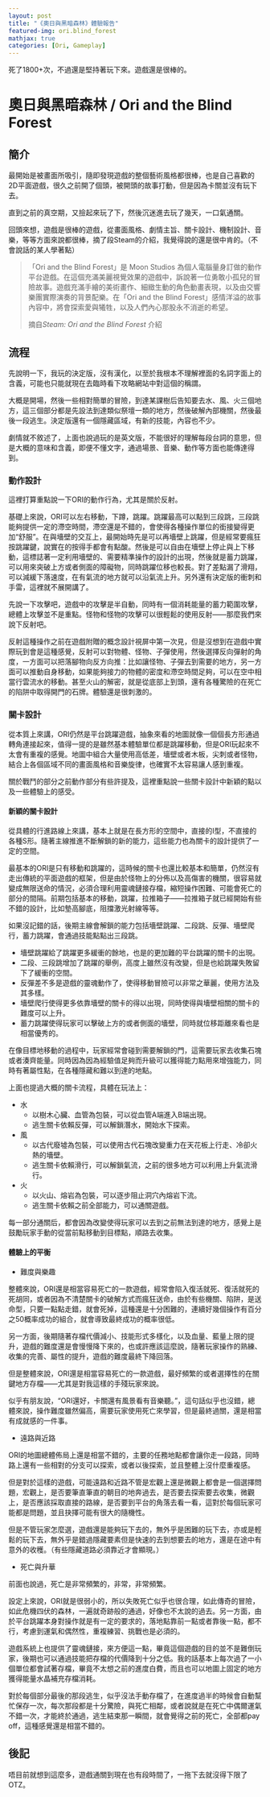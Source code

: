 ```yaml
---
layout: post
title: "《奧日與黑暗森林》體驗報告"
featured-img: ori.blind_forest
mathjax: true
categories: [Ori, Gameplay]
---
```


死了1800+次，不過還是堅持著玩下來。遊戲還是很棒的。

<!--more-->

# 奧日與黑暗森林 / Ori and the Blind Forest

## 簡介

最開始是被畫面所吸引，隨即發現遊戲的整個藝術風格都很棒，也是自己喜歡的2D平面遊戲，很久之前開了個頭，被開頭的故事打動，但是因為卡關並沒有玩下去。

直到之前的真空期，又撿起來玩了下，然後沉迷進去玩了幾天，一口氣通關。

回頭來想，遊戲是很棒的遊戲，從畫面風格、劇情主旨、關卡設計、機制設計、音樂，等等方面來說都很棒，摘了段Steam的介紹，我覺得說的還是很中肯的。（不會說話的某人學著點）

> 「Ori and the Blind Forest」是 Moon Studios 為個人電腦量身訂做的動作平台遊戲。在這個充滿美麗視覺效果的遊戲中，訴說著一位勇敢小孤兒的冒險故事。遊戲充滿手繪的美術畫作、細緻生動的角色動畫表現，以及由交響樂團實際演奏的背景配樂。在「Ori and the Blind Forest」感情洋溢的故事內容中，將會探索愛與犧牲，以及人們內心那股永不消逝的希望。
> 
> 摘自*Steam: Ori and the Blind Forest* 介紹

## 流程

先說明一下，我玩的決定版，沒有漢化，以至於我根本不理解裡面的名詞字面上的含義，可能也只能就現在去臨時看下攻略網站中對這個的稱謂。

大概是開場，然後一些相對簡單的冒險，到達某課樹后告知要去水、風、火三個地方，這三個部分都是先設法到達類似祭壇一類的地方，然後破解內部機關，然後最後一段逃生。決定版還有一個隱藏區域，有新的技能，內容也不少。

劇情就不敘述了，上面也說過玩的是英文版，不能很好的理解每段台詞的意思，但是大概的意味和含義，即便不懂文字，通過場景、音樂、動作等方面也能傳達得到。

### 動作設計

這裡打算重點說一下ORI的動作行為，尤其是關於反射。

基礎上來說，ORI可以左右移動，下蹲，跳躍。跳躍最高可以點到三段跳，三段跳能夠提供一定的滯空時間，滯空還是不錯的，會使得各種操作單位的銜接變得更加“舒服”。在與墻壁的交互上，最開始時先是可以再墻壁上跳躍，但是經常要瘋狂按跳躍鍵，說實在的按得手都會有點酸。然後是可以自由在墻壁上停止與上下移動，這標誌著一定利用墻壁的、需要精準操作的設計的出現，然後就是蓄力跳躍，可以用來突破上方或者側面的障礙物，同時跳躍位移也較長。對了差點漏了滑翔，可以減緩下落速度，在有氣流的地方就可以沿氣流上升。另外還有決定版的衝刺和手雷，這裡就不展開講了。

先說一下攻擊吧，遊戲中的攻擊是半自動，同時有一個消耗能量的蓄力範圍攻擊，總體上攻擊並不是重點。怪物和怪物的攻擊可以很輕鬆的使用反射——那麼我們來說下反射吧。

反射這種操作之前在遊戲附贈的概念設計視屏中第一次見，但是沒想到在遊戲中實際玩到會是這種感覺，反射可以對物體、怪物、子彈使用，然後選擇反向彈射的角度，一方面可以把落腳物向反方向推：比如讓怪物、子彈去到需要的地方，另一方面可以推動自身移動，如果能夠接力的物體的密度和滯空時間足夠，可以在空中相當行雲流水的移動。甚至火山的解密，就是從底部上到頭，還有各種驚險的在死亡的陷阱中取得開門的石牌。體驗還是很刺激的。

### 關卡設計

從本質上來講，ORI仍然是平台跳躍遊戲，抽象來看的地圖就像一個個長方形通過轉角連接起來，值得一提的是雖然基本體驗單位都是跳躍移動，但是ORI玩起來不太會有重複的感覺。地圖中組合大量使用高低差，墻壁或者木板，尖刺或者怪物，結合上各個區域不同的畫面風格和音樂旋律，也確實不太容易讓人感到重複。

關於戰鬥的部分之前動作部分有些許提及，這裡重點說一些關卡設計中新穎的點以及一些體驗上的感受。

#### 新穎的關卡設計

從具體的行進路線上來講，基本上就是在長方形的空間中，直接的I型，不直接的各種S形。隨著主線推進不斷解鎖的新的能力，這些能力也為關卡的設計提供了一定的空間。

最基本的ORI是只有移動和跳躍的，這時候的關卡也還比較基本和簡單，仍然沒有走出傳統的平面遊戲的框架，但是由於怪物上的分佈以及高傷害的機關，很容易就變成無限送命的情況，必須合理利用靈魂鏈接存檔，縮短操作困難、可能會死亡的部分的間隔。前期包括基本的移動，跳躍，拉推箱子——拉推箱子就已經開始有些不錯的設計，比如墊高腳底，阻擋激光射線等等。

如果沒記錯的話，後期主線會解鎖的能力包括墻壁跳躍、二段跳、反彈、墻壁爬行，蓄力跳躍，會通過技能點點出三段跳。
+ 墻壁跳躍給了跳躍更多緩衝的餘地，也是的更加難的平台跳躍的關卡的出現。
+ 二段、三段跳增加了跳躍的舉例，高度上雖然沒有改變，但是也給跳躍失敗留下了緩衝的空間。
+ 反彈差不多是遊戲的靈魂動作了，使得移動冒險可以非常之華麗，使用方法及其多樣。
+ 墻壁爬行使得更多依靠墻壁的關卡的得以出現，同時使得與墻壁相關的關卡的難度可以上升。
+ 蓄力跳躍使得玩家可以擊破上方的或者側面的墻壁，同時就位移距離來看也是相當優秀的。

在像目標地移動的過程中，玩家經常會碰到需要解鎖的門，這需要玩家去收集石塊或者湊齊能量。同時因為因為經驗值足夠而升級可以獲得能力點用來增強能力，同時有著屬性點，在各種隱藏和難以到達的地點。

上面也提過大概的關卡流程，具體在玩法上：
+ 水
  + 以樹木心臟、血管為包裝，可以從血管A端進入B端出現。
  + 逃生關卡依賴反彈，可以解鎖潛水，開始水下探索。
+ 風
  + 以古代廢墟為包裝，可以使用古代石塊改變重力在天花板上行走、冷卻火熱的墻壁。
  + 逃生關卡依賴滑行，可以解鎖氣流，之前的很多地方可以利用上升氣流滑行。
+ 火
  + 以火山、熔岩為包裝，可以逐步阻止洞穴內熔岩下流。
  + 逃生關卡依賴之前全部能力，可以通關遊戲。

每一部分通關后，都會因為改變使得玩家可以去到之前無法到達的地方，感覺上是鼓勵玩家手動的從當前點移動到目標點，順路去收集。

#### 體驗上的平衡

+ 難度與樂趣

整體來說，ORI還是相當容易死亡的一款遊戲，經常會陷入復活就死、復活就死的死胡同，或者因為不清楚關卡的破解方式而瘋狂送命，由於有些機關、陷阱，是送命型，只要一點點走錯，就會死掉，這種還是十分困難的，連續好幾個操作有百分之50概率成功的組合，就會導致最終成功的概率很低。

另一方面，後期隨著存檔代價減小、技能形式多樣化，以及血量、藍量上限的提升，遊戲的難度還是會慢慢降下來的，也或許應該這麼說，隨著玩家操作的熟練、收集的完善、屬性的提升，遊戲的難度最終下降回落。

但是整體來說，ORI還是相當容易死亡的一款遊戲，最好頻繁的或者選擇性的在關鍵地方存檔——尤其是對我這樣的手殘玩家來說。

似乎有朋友說，“ORI還好，卡關還有風景看有音樂聽。”，這句話似乎也沒錯，總體來說，操作難度雖然偏高，需要玩家使用死亡來學習，但是最終過關，還是相當有成就感的一件事。

+ 遠路與近路

ORI的地圖總體佈局上還是相當不錯的，主要的任務地點都會讓你走一段路，同時路上還有一些相對的分支可以探索，或者以後探索，並且整體上沒什麼重複感。

但是對於這樣的遊戲，可能遠路和近路不管是宏觀上還是微觀上都會是一個選擇問題，宏觀上，是否要筆直筆直的朝目的地奔過去，是否要去探索要去收集，微觀上，是否應該採取直接的路線，是否要到平台的角落去看一看，這對於每個玩家可能都是問題，並且抉擇可能有很大的隨機性。

但是不管玩家怎麼選，遊戲還是能夠玩下去的，無外乎是困難的玩下去，亦或是輕鬆的玩下去，無外乎是錯過隱藏要素但是快速的去到想要去的地方，還是在途中有意外的收穫。（有些隱藏道路必須靠近才會顯現。）

+ 死亡與升華

前面也說過，死亡是非常頻繁的，非常，非常頻繁。

設定上來說，ORI就是很弱小的，所以失敗死亡似乎也很合理，如此傳奇的冒險，如此危機四伏的森林，一遍就奇跡般的通過，好像也不太說的過去。另一方面，由於平台跳躍本身對操作就是有一定的要求的，落地點靠前一點或者靠後一點，都不行，考慮到運氣和偶然性，重複練習、挑戰也是必須的。

遊戲系統上也提供了靈魂鏈接，來方便這一點，畢竟這個遊戲的目的並不是難倒玩家，後期也可以通過技能把存檔的代價降到十分之低。我的話基本上每次過了一小個單位都會試著存檔，畢竟不太想之前的進度白費，而且也可以地圖上固定的地方獲得能量水晶補充存檔消耗。

對於每個部分最後的那段逃生，似乎沒法手動存檔了，在進度過半的時候會自動幫忙保存一次，每次那段都是十分驚險，與死亡相鄰，或者說就是在死亡中偶爾運氣不錯一次，才能終於通過，逃生結束那一瞬間，就會覺得之前的死亡，全部都pay off，這種感覺還是相當不錯的。


## 後記

唔目前就想到這麼多，遊戲通關到現在也有段時間了，一拖下去就沒得下限了OTZ。